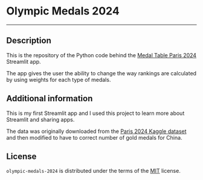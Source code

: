 # Olympic Medals 2024

-----

## Description

This is the repository of the Python code behind the [Medal Table Paris 2024](https://olympic-medals-2024.streamlit.app/) Streamlit app.

The app gives the user the ability to change the way rankings are calculated by using weights for
each type of medals.

## Additional information

This is my first Streamlit app and I used this project to learn more about Streamlit and sharing apps.

The data was originally downloaded from the [Paris 2024 Kaggle dataset](https://www.kaggle.com/datasets/piterfm/paris-2024-olympic-summer-games/data) and then modified to have to correct number of gold medals
for China.


## License

`olympic-medals-2024` is distributed under the terms of the [MIT](https://spdx.org/licenses/MIT.html) license.
